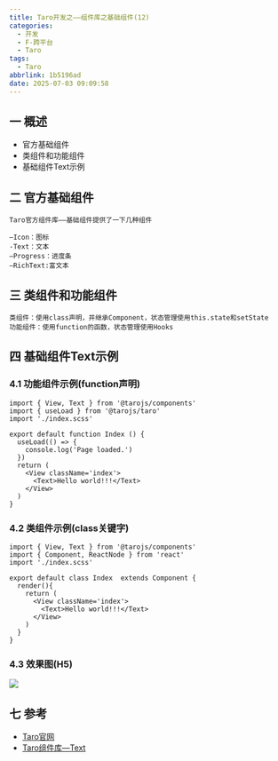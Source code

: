 ```yaml
---
title: Taro开发之——组件库之基础组件(12)
categories:
  - 开发
  - F-跨平台
  - Taro
tags:
  - Taro
abbrlink: 1b5196ad
date: 2025-07-03 09:09:58
---
```

## 一 概述

* 官方基础组件
* 类组件和功能组件
* 基础组件Text示例

<!--more-->

## 二 官方基础组件

```
Taro官方组件库——基础组件提供了一下几种组件

—Icon：图标
-Text：文本
—Progress：进度条
—RichText:富文本

```

## 三 类组件和功能组件

```
类组件：使用class声明，并继承Component，状态管理使用this.state和setState
功能组件：使用function的函数，状态管理使用Hooks
```

## 四 基础组件Text示例

### 4.1 功能组件示例(function声明)

```
import { View, Text } from '@tarojs/components'
import { useLoad } from '@tarojs/taro'
import './index.scss'

export default function Index () {
  useLoad(() => {
    console.log('Page loaded.')
  })
  return (
    <View className='index'>
      <Text>Hello world!!!</Text>
    </View>
  )
}
```

### 4.2 类组件示例(class关键字)

```
import { View, Text } from '@tarojs/components'
import { Component, ReactNode } from 'react'
import './index.scss'

export default class Index  extends Component {
  render(){
    return (
      <View className='index'>
        <Text>Hello world!!!</Text>
      </View>
    )
  }
}
```

### 4.3 效果图(H5)

![][1]

## 七 参考

* [Taro官网](https://docs.taro.zone/docs/)
* [Taro组件库—Text](https://docs.taro.zone/docs/components/base/text)



[1]:https://cdn.jsdelivr.net/gh/PGzxc/CDN/blog-taro/taro-12-component-text-1.png